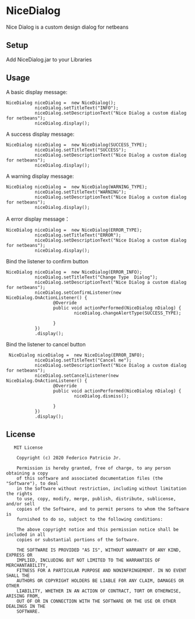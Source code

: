 # NiceDialog
Nice Dialog is a custom design dialog for netbeans

## Setup
Add  NiceDialog.jar to your Libraries

## Usage

 A basic display message:

    NiceDialog niceDialog =  new NiceDialog();
               niceDialog.setTitleText("INFO");
               niceDialog.setDescriptionText("Nice Dialog a custom dialog for netbeans"); 
               niceDialog.display();
              
 A success display message:

    NiceDialog niceDialog =  new NiceDialog(SUCCESS_TYPE);
               niceDialog.setTitleText("SUCCESS");
               niceDialog.setDescriptionText("Nice Dialog a custom dialog for netbeans");
               niceDialog.display();
               
 A warning display message:
 
    NiceDialog niceDialog =  new NiceDialog(WARNING_TYPE);
               niceDialog.setTitleText("WARNING");
               niceDialog.setDescriptionText("Nice Dialog a custom dialog for netbeans");
               niceDialog.display();
               
  A error display message：
   
    NiceDialog niceDialog =  new NiceDialog(ERROR_TYPE);
               niceDialog.setTitleText("ERROR");
               niceDialog.setDescriptionText("Nice Dialog a custom dialog for netbeans");
               niceDialog.display();
               
   Bind the listener to confirm button
   
    NiceDialog niceDialog =  new NiceDialog(ERROR_INFO);
               niceDialog.setTitleText("Change Type  Dialog");
               niceDialog.setDescriptionText("Nice Dialog a custom dialog for netbeans");
               niceDialog.setConfirmListener(new NiceDialog.OnActionListener() {
                      @Override
                      public void actionPerformed(NiceDialog nDialog) {
                              niceDialog.changeAlertType(SUCCESS_TYPE);
                              
                      }
               })
               .display();
               
   Bind the listener to cancel button
    
     NiceDialog niceDialog =  new NiceDialog(ERROR_INFO);
               niceDialog.setTitleText("Cancel me");
               niceDialog.setDescriptionText("Nice Dialog a custom dialog for netbeans");
               niceDialog.setCancelListener(new NiceDialog.OnActionListener() {
                      @Override
                      public void actionPerformed(NiceDialog nDialog) {
                              niceDialog.dismiss();
                              
                      }
               })
               .display();
              
   ## License
       MIT License

        Copyright (c) 2020 Federico Patricio Jr.

        Permission is hereby granted, free of charge, to any person obtaining a copy
        of this software and associated documentation files (the "Software"), to deal
        in the Software without restriction, including without limitation the rights
        to use, copy, modify, merge, publish, distribute, sublicense, and/or sell
        copies of the Software, and to permit persons to whom the Software is
        furnished to do so, subject to the following conditions:

        The above copyright notice and this permission notice shall be included in all
        copies or substantial portions of the Software.

        THE SOFTWARE IS PROVIDED "AS IS", WITHOUT WARRANTY OF ANY KIND, EXPRESS OR
        IMPLIED, INCLUDING BUT NOT LIMITED TO THE WARRANTIES OF MERCHANTABILITY,
        FITNESS FOR A PARTICULAR PURPOSE AND NONINFRINGEMENT. IN NO EVENT SHALL THE
        AUTHORS OR COPYRIGHT HOLDERS BE LIABLE FOR ANY CLAIM, DAMAGES OR OTHER
        LIABILITY, WHETHER IN AN ACTION OF CONTRACT, TORT OR OTHERWISE, ARISING FROM,
        OUT OF OR IN CONNECTION WITH THE SOFTWARE OR THE USE OR OTHER DEALINGS IN THE
        SOFTWARE.
    
